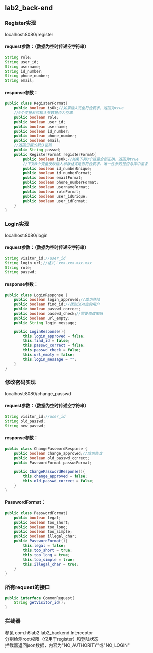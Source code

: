 lab2_back-end
---
### Register实现
localhost:8080/register

#### request参数：（数据为空时传递空字符串）

```java
String role;
String user_id;
String username;
String id_number;
String phone_number;
String email;
```

#### response参数：
```java
public class RegisterFormat{
    public boolean isOk;//如果输入完全符合要求，返回为true
    //6个变量反应输入参数是否为空串
    public boolean role;
    public boolean user_id;
    public boolean username;
    public boolean id_number;
    public boolean phone_number;
    public boolean email;
    //返回设置的默认密码
    public String passwd;
    public RegisterFormat registerFormat{
        public boolean isOk;//如果下列8个变量全部正确，返回为true
        //下列8个变量反映输入参数格式是否符合要求、唯一性参数是否与库中重复
        public boolean id_numberUnique;
        public boolean id_numberFormat;
        public boolean emailFormat;
        public boolean phone_numberFormat;
        public boolean usernameFormat;
        public boolean roleFormat;
        public boolean user_idUnique;
        public boolean user_idFormat;
    }
}
```

### Login实现
localhost:8080/login

#### request参数：（数据为空时传递空字符串）

```java
String visitor_id;//user_id
String login_url;//格式：xxx.xxx.xxx.xxx
String role;
String passwd;
```

#### response参数：
```java
public class LoginResponse {
    public boolean login_approved;//成功登陆
    public boolean find_id;//找到id对应的用户
    public boolean passwd_correct;
    public boolean passwd_check;//需要修改密码
    public boolean url_empty;
    public String login_message;

    public LoginResponse(){
        this.login_approved = false;
        this.find_id = false;
        this.passwd_correct = false;
        this.passwd_check = false;
        this.url_empty = false;
        this.login_message = "";
    }
}
```

### 修改密码实现
localhost:8080/change_passwd

#### request参数：（数据为空时传递空字符串）

```java
String visitor_id;//user_id
String old_passwd;
String new_passwd;
```

#### response参数：
```java
public class ChangePasswordResponse {
    public boolean change_approved;//成功修改
    public boolean old_passwd_correct;
    public PasswordFormat passwdFormat;

    public ChangePasswordResponse(){
        this.change_approved = false;
        this.old_passwd_correct = false;
    }
}
```
#### PasswordFormat：
```java
public class PasswordFormat{
    public boolean legal;
    public boolean too_short;
    public boolean too_long;
    public boolean too_simple;
    public boolean illegal_char;
    public PasswordFormat(){
        this.legal = false;
        this.too_short = true;
        this.too_long = true;
        this.too_simple = true;
        this.illegal_char = true;
    }
}
```

### 所有request的接口
```java
public interface CommonRequest{
    String getVisitor_id();
}
```

### 拦截器
参见 com.h6lab2.lab2_backend.Interceptor</br>
分别检测root权限（仅用于register）和登陆状态</br>
拦截器返回json数据，内容为"NO_AUTHORITY"或"NO_LOGIN"